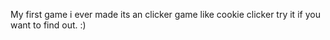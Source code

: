 My first game i ever made its an clicker game like cookie clicker try it if you want to find out. :)

